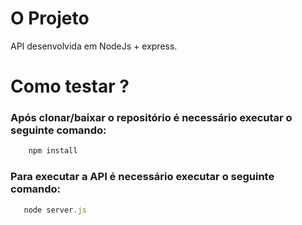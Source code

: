 # O Projeto
API desenvolvida em NodeJs + express.

# Como testar ?

### Após clonar/baixar o repositório é necessário executar o seguinte comando:
```js
    npm install
```

### Para executar a API é necessário executar o seguinte comando:
```js
   node server.js
````


